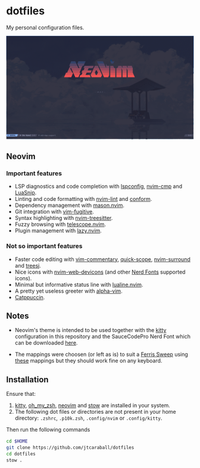 # dotfiles

My personal configuration files.

![sample screenshot](screenshot.png)

## Neovim

### Important features

- LSP diagnostics and code completion with
  [lspconfig](https://github.com/neovim/nvim-lspconfig),
  [nvim-cmp](https://github.com/hrsh7th/nvim-cmp) and
  [LuaSnip](https://github.com/L3MON4D3/LuaSnip).
- Linting and code formatting with
  [nvim-lint](https://github.com/mfussenegger/nvim-lint) and
  [conform](https://github.com/stevearc/conform.nvim).
- Dependency management with
  [mason.nvim](https://github.com/williamboman/mason.nvim).
- Git integration with [vim-fugitive](https://github.com/tpope/vim-fugitive).
- Syntax highlighting with
  [nvim-treesitter](https://github.com/nvim-treesitter/nvim-treesitter).
- Fuzzy browsing with
  [telescope.nvim](https://github.com/nvim-telescope/telescope.nvim).
- Plugin management with [lazy.nvim](https://github.com/folke/lazy.nvim).

### Not so important features

- Faster code editing with
  [vim-commentary](https://github.com/tpope/vim-commentary),
  [quick-scope](https://github.com/unblevable/quick-scope),
  [nvim-surround](https://github.com/kylechui/nvim-surround) and
  [treesj](https://github.com/Wansmer/treesj).
- Nice icons with
  [nvim-web-devicons](https://github.com/nvim-tree/nvim-web-devicons) (and
  other [Nerd Fonts](https://www.nerdfonts.com/) supported icons).
- Minimal but informative status line with
  [lualine.nvim](https://github.com/nvim-lualine/lualine.nvim).
- A pretty yet useless greeter with
  [alpha-vim](https://github.com/goolord/alpha-nvim).
- [Catppuccin](https://github.com/catppuccin/nvim).

## Notes

- Neovim's theme is intended to be used together with the
  [kitty](https://sw.kovidgoyal.net/kitty/) configuration in this repository
  and the SauceCodePro Nerd Font which can be downloaded
  [here](https://www.nerdfonts.com/font-downloads).

- The mappings were choosen (or left as is) to suit a
  [Ferris Sweep](https://github.com/davidphilipbarr/Sweep) using
  [these](https://github.com/jtcaraball/qmk_firmware/blob/my-branch/keyboards/ferris/sweep/keymaps/mine/keymap.c)
  mappings but they should work fine on any keyboard.

## Installation

Ensure that:

1. [kitty](https://sw.kovidgoyal.net/kitty/),
   [oh_my_zsh](https://github.com/ohmyzsh/ohmyzsh),
   [neovim](https://github.com/neovim/neovim) and
   [stow](https://www.gnu.org/software/stow/manual/stow.html) are installed in
   your system.
2. The following dot files or directories are not present in your home
   directory: `.zshrc`, `.p10k.zsh`, `.config/nvim` or `.config/kitty`.

Then run the following commands

```bash
cd $HOME
git clone https://github.com/jtcaraball/dotfiles
cd dotfiles
stow .
```
